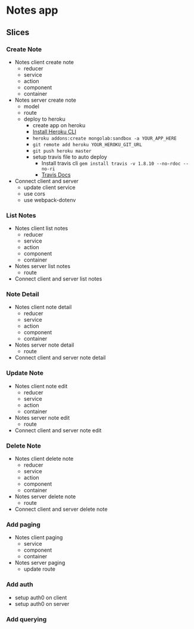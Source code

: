 # Notes app

## Slices

### Create Note

* Notes client create note
  * reducer
  * service
  * action
  * component
  * container
* Notes server create note
  * model
  * route
  * deploy to heroku
    * create app on heroku
    * [Install Heroku CLI](https://devcenter.heroku.com/articles/heroku-cli#download-and-install)
    * `heroku addons:create mongolab:sandbox -a YOUR_APP_HERE`
    * `git remote add heroku YOUR_HEROKU_GIT_URL`
    * `git push heroku master`
    * setup travis file to auto deploy
      * Install travis cli `gem install travis -v 1.8.10 --no-rdoc --no-ri`
      * [Travis Docs](https://docs.travis-ci.com/user/deployment/heroku/)
* Connect client and server
  * update client service
  * use cors
  * use webpack-dotenv

### List Notes

* Notes client list notes
  * reducer
  * service
  * action
  * component
  * container
* Notes server list notes
  * route
* Connect client and server list notes

### Note Detail

* Notes client note detail
  * reducer
  * service
  * action
  * component
  * container
* Notes server note detail
  * route
* Connect client and server note detail

### Update Note

* Notes client note edit
  * reducer
  * service
  * action
  * container
* Notes server note edit
  * route
* Connect client and server note edit

### Delete Note

* Notes client delete note
  * reducer
  * service
  * action
  * component
  * container
* Notes server delete note
  * route
* Connect client and server delete note

### Add paging

* Notes client paging
  * service
  * component
  * container
* Notes server paging
  * update route

### Add auth

* setup auth0 on client
* setup auth0 on server

### Add querying
